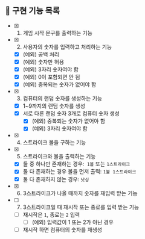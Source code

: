## 🚀 구현 기능 목록

- [x] 1.  게임 시작 문구를 출력하는 기능
- [x] 2.  사용자의 숫자를 입력하고 처리하는 기능
  - [x] (예외) 공백 처리
  - [x] (예외) 숫자만 허용
  - [x] (예외) 3자리 숫자여야 함
  - [x] (예외) 0이 포함되면 안 됨
  - [x] (예외) 중복되는 숫자가 없어야 함
- [x] 3.  컴퓨터의 랜덤 숫자를 생성하는 기능
  - [x] 1~9까지의 랜덤 숫자를 생성
  - [x] 서로 다른 랜덤 숫자 3개로 컴퓨터 숫자 생성
    - [x] (예외) 중복되는 숫자가 없어야 함
    - [x] (예외) 3자리 숫자여야 함
- [x] 4.  스트라이크 볼을 구하는 기능
- [x] 5.  스트라이크와 볼을 출력하는 기능
  - [x] 둘 중 하나만 존재하는 경우:  `1볼` 또는 `1스트라이크`
  - [x] 둘 다 존재하는 경우 볼을 먼저 출력: `1볼 1스트라이크`
  - [x] 둘 다 존재하지 않는 경우: `낫싱`
- [x] 6.  3스트라이크가 나올 때까지 숫자를 재입력 받는 기능
- [ ] 7.  3스트라이크일 때 재시작 또는 종료를 입력 받는 기능
  - [ ] 재시작은 `1`, 종료는 `2` 입력
    - [ ] (예외) 입력값이 1 또는 2가 아닌 경우
  - [ ] 재시작 하면 컴퓨터의 숫자를 재생성
